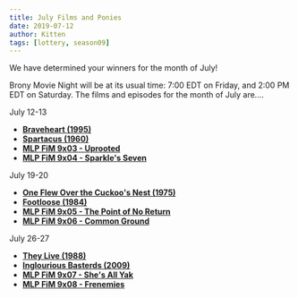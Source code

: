 ```yaml
---
title: July Films and Ponies
date: 2019-07-12
author: Kitten
tags: [lottery, season09]
---
```


We have determined your winners for the month of July!

Brony Movie Night will be at its usual time: 7:00 EDT on Friday, and 2:00 PM EDT on Saturday.  The films and episodes for the month of July are....

July 12-13
-	**[Braveheart (1995)][m1]**
-	**[Spartacus (1960)][m2]**
-	**[MLP FiM 9x03 - Uprooted][p1]**
-	**[MLP FiM 9x04 - Sparkle's Seven][p2]**

July 19-20
-	**[One Flew Over the Cuckoo's Nest (1975)][m3]**
-	**[Footloose (1984)][m4]**
-	**[MLP FiM 9x05 - The Point of No Return][p3]**
-	**[MLP FiM 9x06 - Common Ground][p4]**

July 26-27
-	**[They Live (1988)][m5]**
-	**[Inglourious Basterds (2009)][m6]**
-	**[MLP FiM 9x07 - She's All Yak][p5]**
-	**[MLP FiM 9x08 - Frenemies][p6]**


[m1]: https://www.imdb.com/title/tt0112573/
[m2]: https://www.imdb.com/title/tt0054331/
[m3]: https://www.imdb.com/title/tt0073486/
[m4]: https://www.imdb.com/title/tt0087277/
[m5]: https://www.imdb.com/title/tt0096256/
[m6]: https://www.imdb.com/title/tt0361748/
[p1]: https://www.imdb.com/title/tt10084426/
[p2]: https://www.imdb.com/title/tt10084432/
[p3]: https://www.imdb.com/title/tt10084434/
[p4]: https://www.imdb.com/title/tt10084444/
[p5]: https://www.imdb.com/title/tt10084442/
[p6]: https://www.imdb.com/title/tt10084446/
